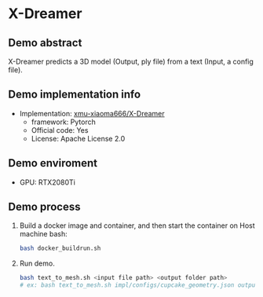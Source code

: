 # X-Dreamer
## Demo abstract
X-Dreamer predicts a 3D model (Output, ply file) from a text (Input, a config file).

## Demo implementation info
- Implementation: [xmu-xiaoma666/X-Dreamer](https://github.com/xmu-xiaoma666/X-Dreamer)
  - framework: Pytorch
  - Official code: Yes
  - License: Apache License 2.0

## Demo enviroment
- GPU: RTX2080Ti

## Demo process
1. Build a docker image and container, and then start the container on Host machine bash:
    ```bash
    bash docker_buildrun.sh
    ```
2. Run demo.
    ```bash
    bash text_to_mesh.sh <input file path> <output folder path>
    # ex: bash text_to_mesh.sh impl/configs/cupcake_geometry.json outputs
    ```
